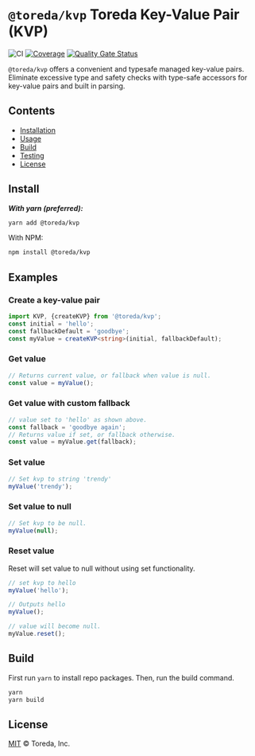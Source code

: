 
# `@toreda/kvp` Toreda Key-Value Pair (KVP)

![CI](https://github.com/armorjvs/kvp/workflows/CI/badge.svg?branch=master) [![Coverage](https://sonarcloud.io/api/project_badges/measure?project=toreda_kvp&metric=coverage)](https://sonarcloud.io/dashboard?id=toreda_kvp) [![Quality Gate Status](https://sonarcloud.io/api/project_badges/measure?project=toreda_kvp&metric=alert_status)](https://sonarcloud.io/dashboard?id=toreda_kvp)

`@toreda/kvp` offers a convenient and typesafe managed key-value pairs. Eliminate excessive type and safety checks with type-safe accessors for key-value pairs and built in parsing.

## Contents

-   [Installation](#Installation)
-   [Usage](#usage)
-   [Build](#build)
-   [Testing](#testing)
-   [License](#license)


## Install

**_With yarn (preferred):_**
```bash
yarn add @toreda/kvp
```

With NPM:
```bash
npm install @toreda/kvp
```
## Examples

### Create a key-value pair
```typescript
import KVP, {createKVP} from '@toreda/kvp';
const initial = 'hello';
const fallbackDefault = 'goodbye';
const myValue = createKVP<string>(initial, fallbackDefault);
```

### Get value
```typescript
// Returns current value, or fallback when value is null.
const value = myValue();
```

### Get value with custom fallback
```typescript
// value set to 'hello' as shown above.
const fallback = 'goodbye again';
// Returns value if set, or fallback otherwise.
const value = myValue.get(fallback);
```

### Set value
```typescript
// Set kvp to string 'trendy'
myValue('trendy');
```

### Set value to null
```typescript
// Set kvp to be null.
myValue(null);
```

### Reset value
Reset will set value to null without using set functionality.
```typescript
// set kvp to hello
myValue('hello');

// Outputs hello
myValue();

// value will become null.
myValue.reset();
```

## Build
First run `yarn` to install repo packages. Then, run the build command.
```bash
yarn
yarn build
```

## License

[MIT](LICENSE) &copy; Toreda, Inc.

